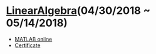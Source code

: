 # [LinearAlgebra](https://courses.edx.org/courses/course-v1:UTAustinX+UT.5.05x+1T2018/course/)(04/30/2018 ~ 05/14/2018)
- [MATLAB online](https://matlab.mathworks.com/)
- [Certificate](https://courses.edx.org/certificates/317141e60bc541d3933b1fc666a24d80)
